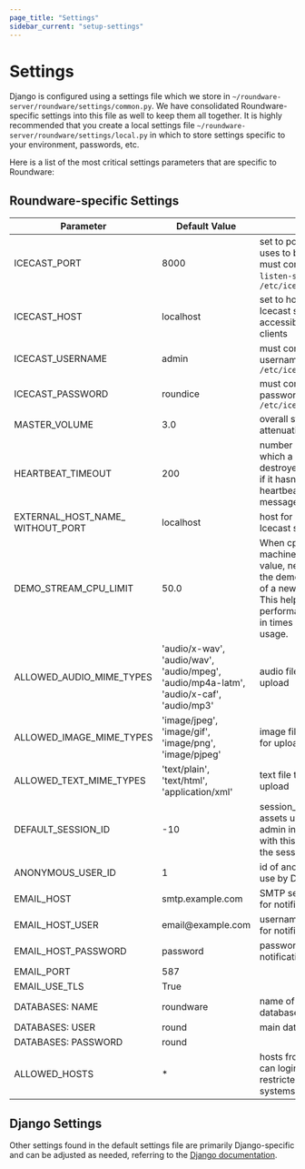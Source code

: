 ```yaml
---
page_title: "Settings"
sidebar_current: "setup-settings"
---
```



# Settings

Django is configured using a settings file which we store in `~/roundware-server/roundware/settings/common.py`.  We have consolidated Roundware-specific settings into this file as well to keep them all together.  It is highly recommended that you create a local settings file `~/roundware-server/roundware/settings/local.py` in which to store settings specific to your environment, passwords, etc.

Here is a list of the most critical settings parameters that are specific to Roundware:

## Roundware-specific Settings

<table class="table table-striped table-bordered mr-types">
    <thead>
        <tr>
            <th>Parameter</th>
            <th>Default Value</th>
            <th>Notes</th>
        </tr>
    </thead>
    <tbody>
        <tr>
            <td>ICECAST_PORT</td>
            <td>8000</td>
            <td>set to port which Icecast uses to broadcast streams; must correspond to the <code>listen-socket</code> port in <code>/etc/icecast2/icecast.xml</code></td>
        </tr>
        <tr>
            <td>ICECAST_HOST</td>
            <td>localhost</td>
            <td>set to host address where Icecast streams will be accessible to the RW clients</td>
        </tr>
        <tr>
            <td>ICECAST_USERNAME</td>
            <td>admin</td>
            <td>must correspond to username setup in <code>/etc/icecast2/icecast.xml</code></td>
        </tr>
        <tr>
            <td>ICECAST_PASSWORD</td>
            <td>roundice</td>
            <td>must correspond to password setup in <code>/etc/icecast2/icecast.xml</code></td>
        </tr>
        <tr>
            <td>MASTER_VOLUME</td>
            <td>3.0</td>
            <td>overall stream volume attenuation</td>
        </tr>
        <tr>
            <td>HEARTBEAT_TIMEOUT</td>
            <td>200</td>
            <td>number of seconds after which a stream will be destroyed and cleaned up if it hasn't received a heartbeat or other message</td>
        </tr>
        <tr>
            <td>EXTERNAL_HOST_NAME_ WITHOUT_PORT</td>
            <td>localhost</td>
            <td>host for client access to Icecast streams</td>
        </tr>
        <tr>
            <td>DEMO_STREAM_CPU_LIMIT</td>
            <td>50.0</td>
            <td>When cpu usage on machine rises above this value, new clients receive the demo stream instead of a new unique stream.  This helps prevent performance degradation in times of significant usage.</td>
        </tr>
        <tr>
            <td>ALLOWED_AUDIO_MIME_TYPES</td>
            <td>'audio/x-wav', 'audio/wav', 'audio/mpeg', 'audio/mp4a-latm', 'audio/x-caf', 'audio/mp3'</td>
            <td>audio file types allowed for upload</td>
        </tr>
        <tr>
            <td>ALLOWED_IMAGE_MIME_TYPES</td>
            <td>'image/jpeg', 'image/gif', 'image/png', 'image/pjpeg'</td>
            <td>image file types allowed for upload</td>
        </tr>
        <tr>
            <td>ALLOWED_TEXT_MIME_TYPES</td>
            <td>'text/plain', 'text/html', 'application/xml'</td>
            <td>text file types allowed for upload</td>
        </tr>
        <tr>
            <td>DEFAULT_SESSION_ID</td>
            <td>-10</td>
            <td>session_id assigned to any assets uploaded via the admin interface.  Session with this id must exist in the session table.</td>
        </tr>
        <tr>
            <td>ANONYMOUS_USER_ID</td>
            <td>1</td>
            <td>id of anonymous user for use by Django Guardian</td>
        </tr>
        <tr>
            <td>EMAIL_HOST</td>
            <td>smtp.example.com</td>
            <td>SMTP server of email used for notifications</td>
        </tr>
        <tr>
            <td>EMAIL_HOST_USER</td>
            <td>email@example.com</td>
            <td>username of email used for notifications</td>
        </tr>
        <tr>
            <td>EMAIL_HOST_PASSWORD</td>
            <td>password</td>
            <td>passwork of email used for notifications</td>
        </tr>
        <tr>
            <td>EMAIL_PORT</td>
            <td>587</td>
            <td></td>
        </tr>
        <tr>
            <td>EMAIL_USE_TLS</td>
            <td>True</td>
            <td></td>
        </tr>
        <tr>
            <td>DATABASES: NAME</td>
            <td>roundware</td>
            <td>name of the roundware database</td>
        </tr>
        <tr>
            <td>DATABASES: USER</td>
            <td>round</td>
            <td>main database user</td>
        </tr>
        <tr>
            <td>DATABASES: PASSWORD</td>
            <td>round</td>
            <td></td>
        </tr>
        <tr>
            <td>ALLOWED_HOSTS</td>
            <td>*</td>
            <td>hosts from which users can login; should be restricted on production systems</td>
        </tr>
    </tbody>
</table>

## Django Settings

Other settings found in the default settings file are primarily Django-specific and can be adjusted as needed, referring to the [Django documentation](http://djangoproject.org/docs).